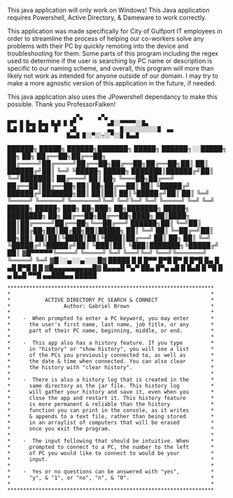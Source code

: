 This java application will only work on Windows! This Java application requires Powershell, Active Directory, & Dameware to work correctly.

This application was made specifically for City of Gulfport IT employees in order to streamline the process of helping our co-workers solve any problems with their PC by quickly remoting into the device and troubleshooting for them. Some parts of this program including the regex used to determine if the user is searching by PC name or description is specific to our naming scheme, and overall, this program will more than likely not work as intended for anyone outside of our domain. I may try to make a more agnostic version of this application in the future, if needed.

This java application also uses the JPowershell dependancy to make this possible. Thank you ProfessorFalken!

					     ▄▀▄     ▄▀▄ 
    █▀▀ █ █▄▄ █▄▄ █▄█ █ █▀		    ▄█░░▀▀▀▀▀░░█▄ 
    █▄█ █ █▄█ █▄█  █    ▄█	        ▄▄  █░░░░░░░░░░░█  ▄▄ 
				       █▄▄█ █░░▀░░┬░░▀░░█ █▄▄█ 
██████╗  █████╗    ██████╗███████╗ █████╗ ██████╗░░█████╗ ██╗  ██╗
██╔══██╗██╔══██╗  ██╔════╝██╔════╝██╔══██╗██╔══██╗██╔══██╗██║  ██║
██████╔╝██║  ╚═╝  ╚█████╗ █████╗  ███████║██████╔╝██║  ╚═╝███████║
██╔═══╝ ██║  ██╗   ╚═══██╗██╔══╝  ██╔══██║██╔══██╗██║  ██╗██╔══██║
██║     ╚█████╔╝  ██████╔╝███████╗██║  ██║██║  ██║╚█████╔╝██║  ██║
╚═╝      ╚════╝   ╚═════╝ ╚══════╝╚═╝  ╚═╝╚═╝  ╚═╝ ╚════╝ ╚═╝  ╚═╝
        █████╗  █████╗ ███╗  ██╗███╗  ██╗███████╗ █████╗ ████████╗
  ██╗  ██╔══██╗██╔══██╗████╗ ██║████╗ ██║██╔════╝██╔══██╗╚══██╔══╝
██████╗██║  ╚═╝██║  ██║██╔██╗██║██╔██╗██║█████╗  ██║  ╚═╝   ██║
╚═██╔═╝██║  ██╗██║  ██║██║╚████║██║╚████║██╔══╝  ██║  ██╗   ██║
  ╚═╝  ╚█████╔╝╚█████╔╝██║ ╚███║██║ ╚███║███████╗╚█████╔╝   ██║
 ▓█▀▀▀▀▀╚════╝  ╚════╝ ╚═╝  ╚══╝╚═╝  ╚══╝╚══════╝ ╚════╝    ╚═╝
 ▓█░░▄░░▄░░░█▓ █████  █ █ █▀▀ █▀█ █▀ █ █▀█ █▄ █   ▄█   █▀█ █ █
 ▓█▄▄▄▄▄▄▄▄▄█▓ █▄▄▄█  ▀▄▀ ██▄ █▀▄ ▄█ █ █▄█ █ ▀█    █ ▄ █▄█ ▀▀█
    ▄▄███▄▄    █████

    ******************************************************************
    *                                                                *
    *           ACTIVE DIRECTORY PC SEARCH & CONNECT                 *
    *                 Author: Gabriel Brown                          *
    *                                                                *
    *    -  When prompted to enter a PC keyword, you may enter       *
    *      the user's first name, last name, job title, or any       *
    *      part of their PC name, beginning, middle, or end.         *
    *                                                                *
    *    -  This app also has a history feature. If you type         *
    *      in "history" or "show history", you will see a list       *
    *      of the PCs you previously connected to, as well as        *
    *      the date & time when connected. You can also clear        *
    *      the history with "clear history".                         *
    *                                                                *
    *    -  There is also a history log that is created in the       *
    *      same directory as the jar file. This history log          *
    *      will gather your history and save it, even when you       *
    *      close the app and restart it. This history feature        *
    *      is more permanent & reliable than the history             *
    *      function you can print in the console, as it writes       *
    *      & appends to a text file, rather than being stored        *
    *      in an arraylist of computers that will be erased          *
    *      once you exit the program.                                *
    *                                                                *
    *    -  The input following that should be intuitive. When       *
    *      prompted to connect to a PC, the number to the left       *
    *      of PC you would like to connect to would be your          *
    *      input.                                                    *
    *                                                                *
    *    -  Yes or no questions can be answered with "yes",          *
    *      "y", & "1", or "no", "n", & "0".                          *
    *                                                                *
    ******************************************************************
